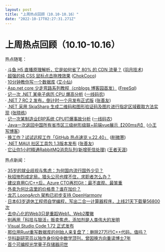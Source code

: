 ```yaml
---
layout: post
title: "上周热点回顾（10.10-10.16）"
date: "2022-10-17T02:27:31.271Z"
---
```

上周热点回顾（10.10-10.16）
===================

热点随笔：

· [斗鱼 H5 直播原理解析，它是如何省了 80% 的 CDN 流量？](https://www.cnblogs.com/oyuyue/archive/2022/10/10/16777638.html) ([羽月技术](https://www.cnblogs.com/oyuyue/))  
· [超强的纯 CSS 鼠标点击拖拽效果](https://www.cnblogs.com/coco1s/archive/2022/10/10/16774696.html) ([ChokCoco](https://www.cnblogs.com/coco1s/))  
· [10分钟教你写一个数据库](https://www.cnblogs.com/ilovejaney/archive/2022/10/13/16787328.html) ([艾小仙](https://www.cnblogs.com/ilovejaney/))  
· [Asp.net core 少走弯路系列教程（cnblogs 博客园首发）](https://www.cnblogs.com/FreeSql/archive/2022/10/11/16782488.html) ([FreeSql](https://www.cnblogs.com/FreeSql/))  
· [记一次 .NET 某电子病历 CPU 爆高分析](https://www.cnblogs.com/huangxincheng/archive/2022/10/12/16783304.html) ([一线码农](https://www.cnblogs.com/huangxincheng/))  
· [.NET 7 RC 2 发布，倒计时一个月发布正式版](https://www.cnblogs.com/shanyou/archive/2022/10/12/16783223.html) ([张善友](https://www.cnblogs.com/shanyou/))  
· [.NET 采用 SkiaSharp 生成二维码和图形验证码及图片进行指定区域截取方法实现](https://www.cnblogs.com/berkerdong/archive/2022/10/12/16779385.html) ([张晓栋](https://www.cnblogs.com/berkerdong/))  
· [记一次某制造业ERP系统 CPU打爆事故分析](https://www.cnblogs.com/huangxincheng/archive/2022/10/11/16778029.html) ([一线码农](https://www.cnblogs.com/huangxincheng/))  
· [Java一次返回中国所有省市区三级树形级联+前端vue展示【200ms内】](https://www.cnblogs.com/wang1221/archive/2022/10/13/16786924.html) ([小王写博客](https://www.cnblogs.com/wang1221/))  
· [换工作？试试远程工作「GitHub 热点速览 v.22.40」](https://www.cnblogs.com/xueweihan/archive/2022/10/10/16774359.html) ([削微寒](https://www.cnblogs.com/xueweihan/))  
· [.NET MAUI 社区工具包 1.3版本发布](https://www.cnblogs.com/shanyou/archive/2022/10/11/16779374.html) ([张善友](https://www.cnblogs.com/shanyou/))  
· [它让你1小时精通RabbitMQ消息队列(新增死信处理)](https://www.cnblogs.com/dotnet-college/archive/2022/10/12/16777992.html) ([王者天涯](https://www.cnblogs.com/dotnet-college/))

热点新闻：

· [35岁的就业歧视与焦虑：为何国内流行国外少见？](https://news.cnblogs.com/n/729551/)  
· [秋招惨烈成定局，猎头公司也撑不住，求职者怎么办？](https://news.cnblogs.com/n/729761/)  
· [建议弃用C/C++后，Azure CTO再怼Git：最不直观、最笨重](https://news.cnblogs.com/n/729707/)  
· [外卖为何比店里的价格贵？谁在加价？](https://news.cnblogs.com/n/729814/)  
· [龙芯 LoongArch 架构已初步支持 OpenHarmony](https://news.cnblogs.com/n/729529/)  
· [日本63岁退休工程师自学编程，写出二合一计算器程序，上线21天下载量56800次](https://news.cnblogs.com/n/729746/)  
· [去中心化的Web3只是重蹈Web1、Web2覆辙](https://news.cnblogs.com/n/729802/)  
· [别再用「科技与狠活」贩卖焦虑，添加剂是人类伟大的发明](https://news.cnblogs.com/n/729662/)  
· [Visual Studio Code 1.72 正式发布](https://news.cnblogs.com/n/729519/)  
· [那位用Rust重写数据库的创始人来复盘了：删除27万行C++代码，值吗？](https://news.cnblogs.com/n/729742/)  
· [华科副研究员以独作身份投中数学顶刊，曾因换方向重读博士7年](https://news.cnblogs.com/n/729686/)  
· [首个可编程光学量子存储器问世](https://news.cnblogs.com/n/729658/)